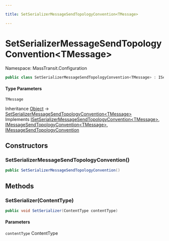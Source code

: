```yaml
---

title: SetSerializerMessageSendTopologyConvention<TMessage>

---
```


# SetSerializerMessageSendTopologyConvention\<TMessage\>

Namespace: MassTransit.Configuration

```csharp
public class SetSerializerMessageSendTopologyConvention<TMessage> : ISetSerializerMessageSendTopologyConvention<TMessage>, IMessageSendTopologyConvention<TMessage>, IMessageSendTopologyConvention
```

#### Type Parameters

`TMessage`<br/>

Inheritance [Object](https://learn.microsoft.com/en-us/dotnet/api/system.object) → [SetSerializerMessageSendTopologyConvention\<TMessage\>](../masstransit-configuration/setserializermessagesendtopologyconvention-1)<br/>
Implements [ISetSerializerMessageSendTopologyConvention\<TMessage\>](../masstransit-configuration/isetserializermessagesendtopologyconvention-1), [IMessageSendTopologyConvention\<TMessage\>](../../masstransit-abstractions/masstransit-configuration/imessagesendtopologyconvention-1), [IMessageSendTopologyConvention](../../masstransit-abstractions/masstransit-configuration/imessagesendtopologyconvention)

## Constructors

### **SetSerializerMessageSendTopologyConvention()**

```csharp
public SetSerializerMessageSendTopologyConvention()
```

## Methods

### **SetSerializer(ContentType)**

```csharp
public void SetSerializer(ContentType contentType)
```

#### Parameters

`contentType` ContentType<br/>
